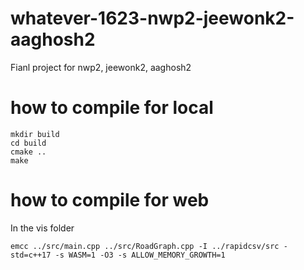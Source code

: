# whatever-1623-nwp2-jeewonk2-aaghosh2
Fianl project for nwp2, jeewonk2, aaghosh2


# how to compile for local

```
mkdir build
cd build
cmake ..
make
```

# how to compile for web

In the vis folder
```
emcc ../src/main.cpp ../src/RoadGraph.cpp -I ../rapidcsv/src -std=c++17 -s WASM=1 -O3 -s ALLOW_MEMORY_GROWTH=1
```